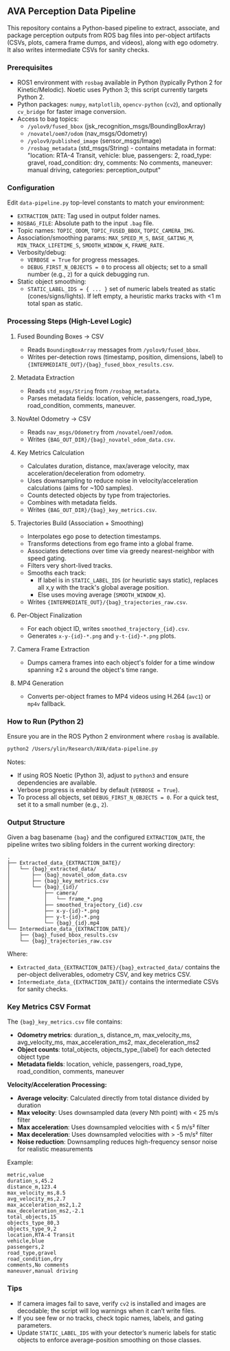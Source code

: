 ## AVA Perception Data Pipeline

This repository contains a Python-based pipeline to extract, associate, and package perception outputs from ROS bag files into per-object artifacts (CSVs, plots, camera frame dumps, and videos), along with ego odometry. It also writes intermediate CSVs for sanity checks.

### Prerequisites
- ROS1 environment with `rosbag` available in Python (typically Python 2 for Kinetic/Melodic). Noetic uses Python 3; this script currently targets Python 2.
- Python packages: `numpy`, `matplotlib`, `opencv-python` (`cv2`), and optionally `cv_bridge` for faster image conversion.
- Access to bag topics:
  - `/yolov9/fused_bbox` (jsk_recognition_msgs/BoundingBoxArray)
  - `/novatel/oem7/odom` (nav_msgs/Odometry)
  - `/yolov9/published_image` (sensor_msgs/Image)
  - `/rosbag_metadata` (std_msgs/String) - contains metadata in format: "location: RTA-4 Transit, vehicle: blue, passengers: 2, road_type: gravel, road_condition: dry, comments: No comments, maneuver: manual driving, categories: perception_output"

### Configuration
Edit `data-pipeline.py` top-level constants to match your environment:
- `EXTRACTION_DATE`: Tag used in output folder names.
- `ROSBAG_FILE`: Absolute path to the input `.bag` file.
- Topic names: `TOPIC_ODOM`, `TOPIC_FUSED_BBOX`, `TOPIC_CAMERA_IMG`.
- Association/smoothing params: `MAX_SPEED_M_S`, `BASE_GATING_M`, `MIN_TRACK_LIFETIME_S`, `SMOOTH_WINDOW_K`, `FRAME_RATE`.
- Verbosity/debug:
  - `VERBOSE = True` for progress messages.
  - `DEBUG_FIRST_N_OBJECTS = 0` to process all objects; set to a small number (e.g., `2`) for a quick debugging run.
- Static object smoothing:
  - `STATIC_LABEL_IDS = { ... }` set of numeric labels treated as static (cones/signs/lights). If left empty, a heuristic marks tracks with <1 m total span as static.

### Processing Steps (High-Level Logic)
1) Fused Bounding Boxes → CSV
   - Reads `BoundingBoxArray` messages from `/yolov9/fused_bbox`.
   - Writes per-detection rows (timestamp, position, dimensions, label) to `{INTERMEDIATE_OUT}/{bag}_fused_bbox_results.csv`.

2) Metadata Extraction
   - Reads `std_msgs/String` from `/rosbag_metadata`.
   - Parses metadata fields: location, vehicle, passengers, road_type, road_condition, comments, maneuver.

3) NovAtel Odometry → CSV
   - Reads `nav_msgs/Odometry` from `/novatel/oem7/odom`.
   - Writes `{BAG_OUT_DIR}/{bag}_novatel_odom_data.csv`.

4) Key Metrics Calculation
   - Calculates duration, distance, max/average velocity, max acceleration/deceleration from odometry.
   - Uses downsampling to reduce noise in velocity/acceleration calculations (aims for ~100 samples).
   - Counts detected objects by type from trajectories.
   - Combines with metadata fields.
   - Writes `{BAG_OUT_DIR}/{bag}_key_metrics.csv`.

5) Trajectories Build (Association + Smoothing)
   - Interpolates ego pose to detection timestamps.
   - Transforms detections from ego frame into a global frame.
   - Associates detections over time via greedy nearest-neighbor with speed gating.
   - Filters very short-lived tracks.
   - Smooths each track:
     - If label is in `STATIC_LABEL_IDS` (or heuristic says static), replaces all x,y with the track's global average position.
     - Else uses moving average (`SMOOTH_WINDOW_K`).
   - Writes `{INTERMEDIATE_OUT}/{bag}_trajectories_raw.csv`.

6) Per-Object Finalization
   - For each object ID, writes `smoothed_trajectory_{id}.csv`.
   - Generates `x-y-{id}-*.png` and `y-t-{id}-*.png` plots.

7) Camera Frame Extraction
   - Dumps camera frames into each object's folder for a time window spanning ±2 s around the object's time range.

8) MP4 Generation
   - Converts per-object frames to MP4 videos using H.264 (`avc1`) or `mp4v` fallback.

### How to Run (Python 2)
Ensure you are in the ROS Python 2 environment where `rosbag` is available.

```bash
python2 /Users/ylin/Research/AVA/data-pipeline.py
```

Notes:
- If using ROS Noetic (Python 3), adjust to `python3` and ensure dependencies are available.
- Verbose progress is enabled by default (`VERBOSE = True`).
- To process all objects, set `DEBUG_FIRST_N_OBJECTS = 0`. For a quick test, set it to a small number (e.g., `2`).

### Output Structure

Given a bag basename `{bag}` and the configured `EXTRACTION_DATE`, the pipeline writes two sibling folders in the current working directory:

```text
.
├── Extracted_data_{EXTRACTION_DATE}/
│   └── {bag}_extracted_data/
│       ├── {bag}_novatel_odom_data.csv
│       ├── {bag}_key_metrics.csv
│       └── {bag}_{id}/
│           ├── camera/
│           │   └── frame_*.png
│           ├── smoothed_trajectory_{id}.csv
│           ├── x-y-{id}-*.png
│           ├── y-t-{id}-*.png
│           └── {bag}_{id}.mp4
└── Intermediate_data_{EXTRACTION_DATE}/
    ├── {bag}_fused_bbox_results.csv
    └── {bag}_trajectories_raw.csv
```

Where:
- `Extracted_data_{EXTRACTION_DATE}/{bag}_extracted_data/` contains the per-object deliverables, odometry CSV, and key metrics CSV.
- `Intermediate_data_{EXTRACTION_DATE}/` contains the intermediate CSVs for sanity checks.

### Key Metrics CSV Format
The `{bag}_key_metrics.csv` file contains:
- **Odometry metrics**: duration_s, distance_m, max_velocity_ms, avg_velocity_ms, max_acceleration_ms2, max_deceleration_ms2
- **Object counts**: total_objects, objects_type_{label} for each detected object type
- **Metadata fields**: location, vehicle, passengers, road_type, road_condition, comments, maneuver

**Velocity/Acceleration Processing:**
- **Average velocity**: Calculated directly from total distance divided by duration
- **Max velocity**: Uses downsampled data (every Nth point) with < 25 m/s filter
- **Max acceleration**: Uses downsampled velocities with < 5 m/s² filter  
- **Max deceleration**: Uses downsampled velocities with > -5 m/s² filter
- **Noise reduction**: Downsampling reduces high-frequency sensor noise for realistic measurements

Example:
```csv
metric,value
duration_s,45.2
distance_m,123.4
max_velocity_ms,8.5
avg_velocity_ms,2.7
max_acceleration_ms2,1.2
max_deceleration_ms2,-2.1
total_objects,15
objects_type_80,3
objects_type_9,2
location,RTA-4 Transit
vehicle,blue
passengers,2
road_type,gravel
road_condition,dry
comments,No comments
maneuver,manual driving
```

### Tips
- If camera images fail to save, verify `cv2` is installed and images are decodable; the script will log warnings when it can’t write files.
- If you see few or no tracks, check topic names, labels, and gating parameters.
- Update `STATIC_LABEL_IDS` with your detector’s numeric labels for static objects to enforce average-position smoothing on those classes.


